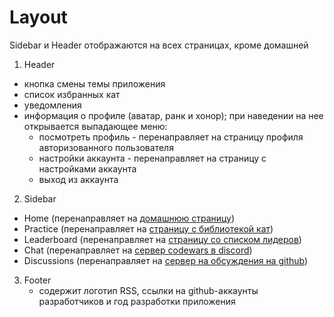 # Layout

Sidebar и Header отображаются на всех страницах, кроме домашней

1. Header
  - кнопка смены темы приложения
  - список избранных кат
  - уведомления
  - информация о профиле (аватар, ранк и хонор); при наведении на нее открывается выпадающее меню:
    - посмотреть профиль - перенаправляет на страницу профиля авторизованного пользователя
    - настройки аккаунта - перенаправляет на страницу с настройками аккаунта
    - выход из аккаунта

2. Sidebar
  - Home (перенаправляет на [домашнюю страницу](home.md))
  - Practice (перенаправляет на [страницу c библиотекой кат](library.md))
  - Leaderboard (перенаправляет на [страницу со списком лидеров](leaderboard.md))
  - Chat (перенаправляет на [сервер codewars в discord](https://discord.com/invite/mSwJWRvkHA))
  - Discussions (перенаправляет на [сервер на обсуждения на github](https://github.com/codewars/codewars.com/discussions))

3. Footer
    - содержит логотип RSS, ссылки на github-аккаунты разработчиков и год разработки приложения